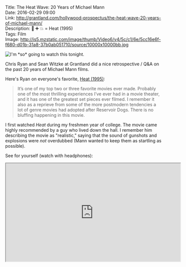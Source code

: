 Title: The Heat Wave: 20 Years of Michael Mann  
Date: 2016-02-29 09:00  
Link: http://grantland.com/hollywood-prospectus/the-heat-wave-20-years-of-michael-mann/  
Description: 🔫 ➕ 💥 = Heat (1995)  
Tags: Film  
Image: http://is5.mzstatic.com/image/thumb/Video6/v4/5c/c1/6e/5cc16e6f-f680-d01b-31a8-37b0ab051710/source/10000x10000bb.jpg  

![I'm \*so\* going to watch this tonight.][1]

Chris Ryan and Sean Witzke at Grantland did a nice retrospective / Q&A on the past 20 years of Michael Mann films.

Here's Ryan on everyone's favorite, [Heat (1995)][2]:

> It’s one of my top two or three favorite movies ever made. Probably one of the most thrilling experiences I’ve ever had in a movie theater, and it has one of the greatest set pieces ever filmed. I remember it also as a reprieve from some of the more postmodern tendencies a lot of genre movies had adopted after Reservoir Dogs. There is no bluffing happening in this movie.

I first watched <i>Heat</i> during my freshmen year of college. The movie came highly recommended by a guy who lived down the hall. I remember him describing the movie as "realistic," saying that the sound of gunshots and explosions were *not* overdubbed (Mann wanted to keep them as startling as possible).

See for yourself (watch with headphones):

<iframe width="560" height="315" src="https://www.youtube.com/embed/b60-sEXUPBY" allowfullscreen></iframe>

[1]: http://is5.mzstatic.com/image/thumb/Video6/v4/5c/c1/6e/5cc16e6f-f680-d01b-31a8-37b0ab051710/source/10000x10000bb.jpg "Heat (1995)"
[2]: https://en.wikipedia.org/wiki/Heat_(1995_film) "Wikipedia: 'Heat (1995)'"